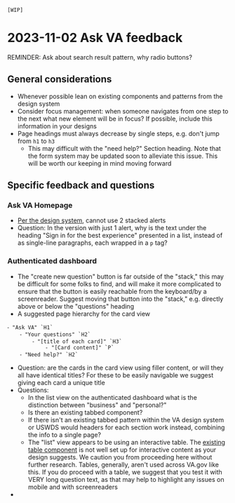 `[WIP]`

# 2023-11-02 Ask VA feedback

REMINDER: Ask about search result pattern, why radio buttons?

## General considerations

- Whenever possible lean on existing components and patterns from the design system
- Consider focus management: when someone navigates from one step to the next what new element will be in focus? If possible, include this information in your designs
- Page headings must always decrease by single steps, e.g. don't jump from `h1` to `h3`
	- This may difficult with the "need help?" Section heading. Note that the form system may be updated soon to alleviate this issue. This will be worth our keeping in mind moving forward

## Specific feedback and questions

### Ask VA Homepage

- [Per the design system](https://design.va.gov/components/alert#how-to-use-alerts), cannot use 2 stacked alerts
- Question: In the version with just 1 alert, why is the text under the heading "Sign in for the best experience" presented in a list, instead of as single-line paragraphs, each wrapped in a `p` tag? 


### Authenticated dashboard

- The "create new question" button is far outside of the "stack," this may be difficult for some folks to find, and will make it more complicated to ensure that the button is easily reachable from the keyboard/by a screenreader. Suggest moving that button into the "stack," e.g. directly above or below the "questions" heading
- A suggested page hierarchy for the card view

```
⁃ "Ask VA" `H1`
	⁃ "Your questions" `H2`
		⁃ "[title of each card]" `H3`
			- "[Card content]" `P`
	⁃ "Need help?" `H2`
```

- Question: are the cards in the card view using filler content, or will they all have identical titles? For these to be easily navigable we suggest giving each card a unique title
- Questions: 
	- In the list view on the authenticated dashboard what is the distinction between "business" and "personal?" 
	- Is there an existing tabbed component?
	- If there isn't an existing tabbed pattern within the VA design system or USWDS would headers for each section work instead, combining the info to a single page?
	- The "list" view appears to be using an interactive table. The [existing table component](https://design.va.gov/components/table) is not well set up for interactive content as your design suggests. We caution you from proceeding here without further research. Tables, generally, aren't used across VA.gov like this. If you do proceed with a table, we suggest that you test it with VERY long question text, as that may help to highlight any issues on mobile and with screenreaders
- 
